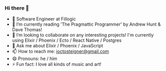 ### Hi there 👋

<!--
**JSteigner/JSteigner** is a ✨ _special_ ✨ repository because its `README.md` (this file) appears on your GitHub profile.
-->
- 🔭 Software Engineer at Fillogic
- 🌱 I’m currently reading 'The Pragmattic Programmer' by Andrew Hunt & Dave Thomas!
- 👯 I’m looking to collaborate on any interesting projects! I'm currently using Elixir / Phoenix / Ecto / React Native / Postgres
- 💬 Ask me about Elixir / Phoenix / JavaScript
- 📫 How to reach me: ioctosteigner@gmail.com
- 😄 Pronouns: he / him
- ⚡ Fun fact: I love all kinds of music and art!
